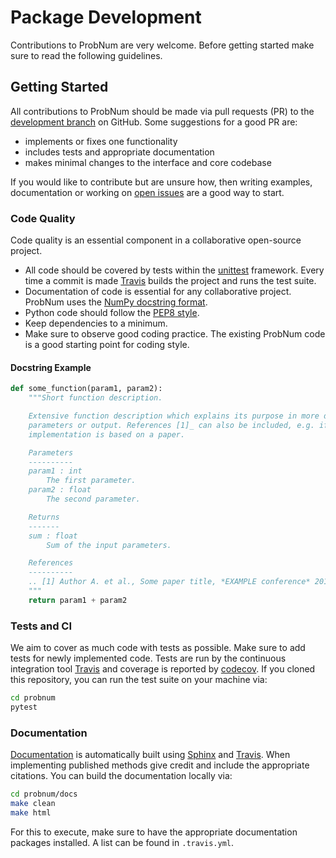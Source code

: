 # Package Development

Contributions to ProbNum are very welcome. Before getting started make sure to read the following guidelines.

## Getting Started

All contributions to ProbNum should be made via pull requests (PR) to the 
[development branch](https://github.com/probabilistic-numerics/probnum/tree/development) on GitHub. Some suggestions for 
a good PR are:

- implements or fixes one functionality
- includes tests and appropriate documentation
- makes minimal changes to the interface and core codebase

If you would like to contribute but are unsure how, then writing examples, documentation or working on
[open issues](https://github.com/probabilistic-numerics/probnum/issues) are a good way to start.

### Code Quality

Code quality is an essential component in a collaborative open-source project.

- All code should be covered by tests within the [unittest](https://docs.python.org/3/library/unittest.html) framework. Every time a commit is
made [Travis](https://travis-ci.org/probabilistic-numerics/probnum) builds the project and runs the test suite.
- Documentation of code is essential for any collaborative project. ProbNum uses the
[NumPy docstring format](https://numpydoc.readthedocs.io/en/latest/format.html).
- Python code should follow the [PEP8 style](https://www.python.org/dev/peps/pep-0008/).
- Keep dependencies to a minimum.
- Make sure to observe good coding practice. The existing ProbNum code is a good starting point for coding style.

#### Docstring Example

```python
def some_function(param1, param2):
    """Short function description.

    Extensive function description which explains its purpose in more detail and may reference
    parameters or output. References [1]_ can also be included, e.g. if the method 
    implementation is based on a paper.

    Parameters
    ----------
    param1 : int
        The first parameter.
    param2 : float
        The second parameter.

    Returns
    -------
    sum : float
        Sum of the input parameters.

    References
    ----------
    .. [1] Author A. et al., Some paper title, *EXAMPLE conference* 2019
    """
    return param1 + param2
```

### Tests and CI

We aim to cover as much code with tests as possible. Make sure to add tests for newly implemented code. Tests are run by
the continuous integration tool [Travis](https://travis-ci.org/probabilistic-numerics/probnum) and coverage is reported 
by [codecov](https://codecov.io/github/probabilistic-numerics/probnum?branch=master). If you cloned this repository, you
can run the test suite on your machine via:
```bash
cd probnum
pytest
```

### Documentation

[Documentation](https://probabilistic-numerics.github.io/probnum/modules.html) is automatically built using [Sphinx](https://www.sphinx-doc.org/en/master/) and
[Travis](https://travis-ci.org/probabilistic-numerics/probnum). When implementing published methods give credit and 
include the appropriate citations. You can build the documentation locally via:
```bash
cd probnum/docs
make clean
make html
```
For this to execute, make sure to have the appropriate documentation packages installed. A list can be found in `.travis.yml`. 

